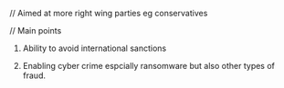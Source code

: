// Aimed at more right wing parties eg conservatives

// Main points

1. Ability to avoid international sanctions 

2. Enabling cyber crime espcially ransomware but also other types of fraud. 
